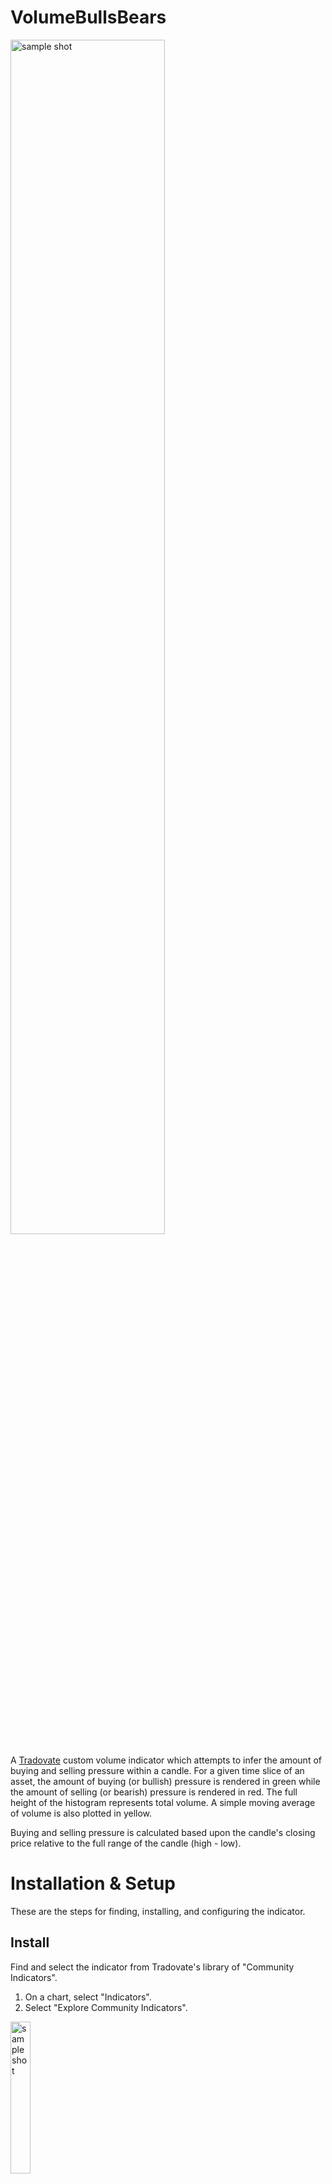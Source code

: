 # VolumeBullsBears

<img width="70%" alt="sample shot" src="https://user-images.githubusercontent.com/3299770/102228697-9d59b400-3eb0-11eb-9e85-b819787369d0.png">

A [Tradovate](https://www.tradovate.com) custom volume indicator which attempts to infer the amount of buying and selling pressure within a candle. For a given time slice of an asset, the amount of buying (or bullish) pressure is rendered in green while the amount of selling (or bearish) pressure is rendered in red. The full height of the histogram represents total volume. A simple moving average of volume is also plotted in yellow.

Buying and selling pressure is calculated based upon the candle's closing price relative to the full range of the candle (high - low).

# Installation & Setup

These are the steps for finding, installing, and configuring the indicator.

## Install

Find and select the indicator from Tradovate's library of "Community Indicators".

1. On a chart, select "Indicators".
1. Select "Explore Community Indicators".

<img width="25%" alt="sample shot" src="https://user-images.githubusercontent.com/3299770/102236788-879cbc80-3eb9-11eb-9bf1-f1771363a77a.png">

3. From the "Community Indicators" dialoge box, search for "VolumeBullsBears" and then click "Install".

<img width="50%" alt="sample shot" src="https://user-images.githubusercontent.com/3299770/102302073-daa85b00-3f1d-11eb-9e7c-93fda7ad221c.png">

You will be presented with a message box on where to find the indicator.

4. Find the "Bulls vs Bears" indicator from your library and select it to add it to a chart.

<img width="20%" alt="sample shot" src="https://user-images.githubusercontent.com/3299770/102243900-51633b00-3ec1-11eb-89cc-8dc56df6f6cc.png">

...

<img width="20%" alt="sample shot" src="https://user-images.githubusercontent.com/3299770/102243937-5b853980-3ec1-11eb-805e-e70671524770.png">

You will then be presented with its Settings dialog.

## Settings

<img width="50%" alt="sample shot" src="https://user-images.githubusercontent.com/3299770/102231340-7badfc00-3eb3-11eb-9b40-1b3c40594455.png">

Adjusting the line styles for the _**BEARS**_ and _**BULLS**_ plots have no effect.

_**VOL AVG PERIOD**_: sets the range used for calculating the volume's simple moving average.

# Details

**Bull** and **Bear** volume is a guestimation based upon the close of the candle relative to the total range of the candle. That is, this is **not** by any means a direct reflection of the actual number of units bought and sold.

It is important to understand the underlying formulas used for calculating what percentage of total volume compose of bulls and bears. These formulas use the corresponding price candle's high, low, and closing prices:

    %bulls = (close - low) / (high - low)
    %bears = (high - close) / (high - low)

The actual meaning of these numbers and how they can be best used for interpreting price action is left as a judgement call by the user.

# Known Issues

See the [issues](/../../issues) page.

# Acknowledgements

This is a collaborative product of the [TheoTrade](https://theotrade.com/) Futures community.
